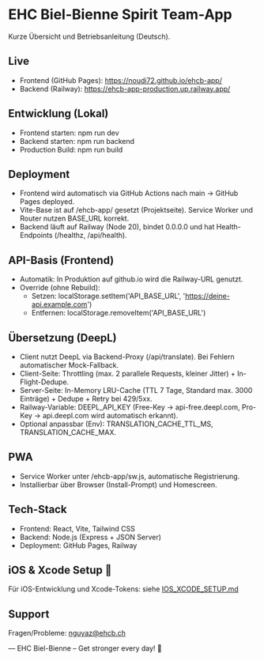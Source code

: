 # EHC Biel-Bienne Spirit Team-App

Kurze Übersicht und Betriebsanleitung (Deutsch).

## Live
- Frontend (GitHub Pages): https://noudi72.github.io/ehcb-app/
- Backend (Railway): https://ehcb-app-production.up.railway.app/

## Entwicklung (Lokal)
- Frontend starten: npm run dev
- Backend starten: npm run backend
- Production Build: npm run build

## Deployment
- Frontend wird automatisch via GitHub Actions nach main → GitHub Pages deployed.
- Vite-Base ist auf /ehcb-app/ gesetzt (Projektseite). Service Worker und Router nutzen BASE_URL korrekt.
- Backend läuft auf Railway (Node 20), bindet 0.0.0.0 und hat Health-Endpoints (/healthz, /api/health).

## API-Basis (Frontend)
- Automatik: In Produktion auf github.io wird die Railway-URL genutzt.
- Override (ohne Rebuild):
	- Setzen: localStorage.setItem('API_BASE_URL', 'https://deine-api.example.com')
	- Entfernen: localStorage.removeItem('API_BASE_URL')

## Übersetzung (DeepL)
- Client nutzt DeepL via Backend-Proxy (/api/translate). Bei Fehlern automatischer Mock-Fallback.
- Client-Seite: Throttling (max. 2 parallele Requests, kleiner Jitter) + In-Flight-Dedupe.
- Server-Seite: In-Memory LRU-Cache (TTL 7 Tage, Standard max. 3000 Einträge) + Dedupe + Retry bei 429/5xx.
- Railway-Variable: DEEPL_API_KEY (Free-Key → api-free.deepl.com, Pro-Key → api.deepl.com wird automatisch erkannt).
- Optional anpassbar (Env): TRANSLATION_CACHE_TTL_MS, TRANSLATION_CACHE_MAX.

## PWA
- Service Worker unter /ehcb-app/sw.js, automatische Registrierung.
- Installierbar über Browser (Install-Prompt) und Homescreen.

## Tech-Stack
- Frontend: React, Vite, Tailwind CSS
- Backend: Node.js (Express + JSON Server)
- Deployment: GitHub Pages, Railway

## iOS & Xcode Setup 🍎
Für iOS-Entwicklung und Xcode-Tokens: siehe [IOS_XCODE_SETUP.md](./IOS_XCODE_SETUP.md)

## Support
Fragen/Probleme: nguyaz@ehcb.ch

—
EHC Biel-Bienne – Get stronger every day! 🏒
